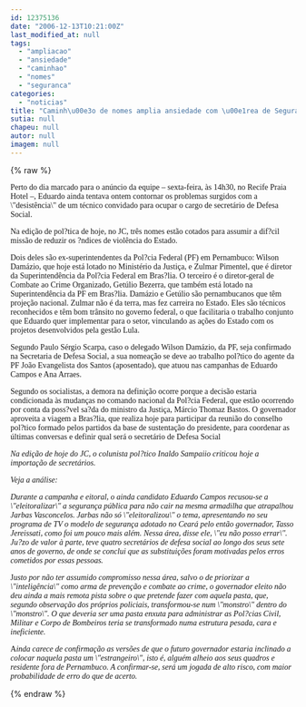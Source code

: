```yaml
---
id: 12375136
date: "2006-12-13T10:21:00Z"
last_modified_at: null
tags:
  - "ampliacao"
  - "ansiedade"
  - "caminhao"
  - "nomes"
  - "seguranca"
categories:
  - "noticias"
title: "Caminh\u00e3o de nomes amplia ansiedade com \u00e1rea de Seguran\u00e7a P\u00fablica"
sutia: null
chapeu: null
autor: null
imagem: null
---
```

{% raw %}
<p><P><FONT face=Verdana>Perto do dia marcado para o anúncio da equipe – sexta-feira, às 14h30, no Recife Praia Hotel –, Eduardo ainda tentava ontem contornar os problemas surgidos com a \"desistência\" de um técnico convidado para ocupar o cargo de secretário de Defesa Social. </FONT></P></p>
<p><P><FONT face=Verdana>Na edição de pol?tica de hoje, no JC, três nomes estão cotados para assumir a dif?cil missão de reduzir os ?ndices de violência do Estado. </FONT></P></p>
<p><P><FONT face=Verdana>Dois deles são ex-superintendentes da Pol?cia Federal (PF) em Pernambuco: Wilson Damázio, que hoje está lotado no Ministério da Justiça, e Zulmar Pimentel, que é diretor da Superintendência da Pol?cia Federal em Bras?lia. O terceiro é o diretor-geral de Combate ao Crime Organizado, Getúlio Bezerra, que também está lotado na Superintendência da PF em Bras?lia. Damázio e Getúlio são pernambucanos que têm projeção nacional. Zulmar não é da terra, mas fez carreira no Estado. Eles são técnicos reconhecidos e têm bom trânsito no governo federal, o que facilitaria o trabalho conjunto que Eduardo quer implementar para o setor, vinculando as ações do Estado com os projetos desenvolvidos pela gestão Lula.</FONT></P></p>
<p><P><FONT face=Verdana>Segundo Paulo Sérgio Scarpa, caso o delegado Wilson Damázio, da PF, seja confirmado na Secretaria de Defesa Social, a sua nomeação se deve ao trabalho pol?tico do agente da PF João Evangelista dos Santos (aposentado), que atuou nas campanhas de Eduardo Campos e Ana Arraes. </FONT></P></p>
<p><P><FONT face=Verdana>Segundo os socialistas, a demora na definição ocorre porque a decisão estaria condicionada às mudanças no comando nacional da Pol?cia Federal, que estão ocorrendo por conta da poss?vel sa?da do ministro da Justiça, Márcio Thomaz Bastos. O governador aproveita a viagem a Bras?lia, que realiza hoje para participar da reunião do conselho pol?tico formado pelos partidos da base de sustentação do presidente, para coordenar as últimas conversas e definir qual será o secretário de Defesa Social</FONT></P><I></p>
<p><P><FONT face=Verdana>Na edição de hoje do JC, o colunista pol?tico Inaldo Sampaiio criticou hoje a importação de secretários.</FONT></P></p>
<p><P><FONT face=Verdana>Veja a análise:</FONT></P></p>
<p><P><FONT face=Verdana>Durante a campanha e eitoral, o ainda candidato Eduardo Campos recusou-se a \"eleitoralizar\" a segurança pública para não cair na mesma armadilha que atrapalhou Jarbas Vasconcelos. Jarbas não só \"eleitoralizou\" o tema, apresentando no seu programa de TV o modelo de segurança adotado no Ceará pelo então governador, Tasso Jereissati, como foi um pouco mais além. Nessa área, disse ele, \"eu não posso errar\". Ju?zo de valor à parte, teve quatro secretários de defesa social ao longo dos seus sete anos de governo, de onde se conclui que as substituições foram motivadas pelos erros cometidos por essas pessoas. </FONT></P></I></p>
<p><P><FONT face=Verdana>J<I>usto por não ter assumido compromisso nessa área, salvo o de priorizar a \"inteligência\" como arma de prevenção e combate ao crime, o governador eleito não deu ainda a mais remota pista sobre o que pretende fazer com aquela pasta, que, segundo observação dos próprios policiais, transformou-se num \"monstro\" dentro do \"monstro\". O que deveria ser uma pasta enxuta para administrar as Pol?cias Civil, Militar e Corpo de Bombeiros teria se transformado numa estrutura pesada, cara e ineficiente. </P></I></FONT></p>
<p><P><FONT face=Verdana>A<I>inda carece de confirmação as versões de que o futuro governador estaria inclinado a colocar naquela pasta um \"estrangeiro\", isto é, alguém alheio aos seus quadros e residente fora de Pernambuco. A confirmar-se, será um jogada de alto risco</I>, <I>com maior probabilidade de erro do que de acerto.</P></I></FONT> </p>
{% endraw %}